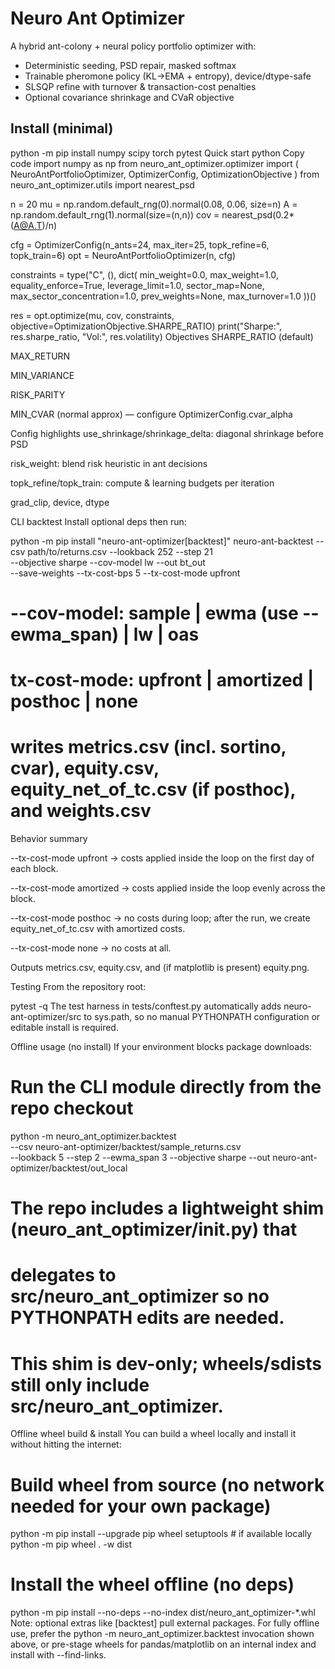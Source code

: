 # Neuro Ant Optimizer

A hybrid ant-colony + neural policy portfolio optimizer with:
- Deterministic seeding, PSD repair, masked softmax
- Trainable pheromone policy (KL→EMA + entropy), device/dtype-safe
- SLSQP refine with turnover & transaction-cost penalties
- Optional covariance shrinkage and CVaR objective

## Install (minimal)

python -m pip install numpy scipy torch pytest
Quick start
python
Copy code
import numpy as np
from neuro_ant_optimizer.optimizer import (
    NeuroAntPortfolioOptimizer, OptimizerConfig, OptimizationObjective
)
from neuro_ant_optimizer.utils import nearest_psd

n = 20
mu = np.random.default_rng(0).normal(0.08, 0.06, size=n)
A = np.random.default_rng(1).normal(size=(n,n))
cov = nearest_psd(0.2*(A@A.T)/n)

cfg = OptimizerConfig(n_ants=24, max_iter=25, topk_refine=6, topk_train=6)
opt = NeuroAntPortfolioOptimizer(n, cfg)

constraints = type("C", (), dict(
  min_weight=0.0, max_weight=1.0, equality_enforce=True, leverage_limit=1.0,
  sector_map=None, max_sector_concentration=1.0, prev_weights=None, max_turnover=1.0
))()

res = opt.optimize(mu, cov, constraints, objective=OptimizationObjective.SHARPE_RATIO)
print("Sharpe:", res.sharpe_ratio, "Vol:", res.volatility)
Objectives
SHARPE_RATIO (default)

MAX_RETURN

MIN_VARIANCE

RISK_PARITY

MIN_CVAR (normal approx) — configure OptimizerConfig.cvar_alpha

Config highlights
use_shrinkage/shrinkage_delta: diagonal shrinkage before PSD

risk_weight: blend risk heuristic in ant decisions

topk_refine/topk_train: compute & learning budgets per iteration

grad_clip, device, dtype

CLI backtest
Install optional deps then run:

python -m pip install "neuro-ant-optimizer[backtest]"
neuro-ant-backtest --csv path/to/returns.csv --lookback 252 --step 21 \
  --objective sharpe --cov-model lw --out bt_out \
  --save-weights --tx-cost-bps 5 --tx-cost-mode upfront
# --cov-model: sample | ewma (use --ewma_span) | lw | oas
# tx-cost-mode: upfront | amortized | posthoc | none
# writes metrics.csv (incl. sortino, cvar), equity.csv, equity_net_of_tc.csv (if posthoc), and weights.csv
Behavior summary

--tx-cost-mode upfront → costs applied inside the loop on the first day of each block.

--tx-cost-mode amortized → costs applied inside the loop evenly across the block.

--tx-cost-mode posthoc → no costs during loop; after the run, we create equity_net_of_tc.csv with amortized costs.

--tx-cost-mode none → no costs at all.

Outputs metrics.csv, equity.csv, and (if matplotlib is present) equity.png.

Testing
From the repository root:


pytest -q
The test harness in tests/conftest.py automatically adds neuro-ant-optimizer/src
to sys.path, so no manual PYTHONPATH configuration or editable install is required.

Offline usage (no install)
If your environment blocks package downloads:


# Run the CLI module directly from the repo checkout
python -m neuro_ant_optimizer.backtest \
  --csv neuro-ant-optimizer/backtest/sample_returns.csv \
  --lookback 5 --step 2 --ewma_span 3 --objective sharpe --out neuro-ant-optimizer/backtest/out_local
# The repo includes a lightweight shim (neuro_ant_optimizer/__init__.py) that
# delegates to src/neuro_ant_optimizer so no PYTHONPATH edits are needed.
# This shim is dev-only; wheels/sdists still only include src/neuro_ant_optimizer.
Offline wheel build & install
You can build a wheel locally and install it without hitting the internet:


# Build wheel from source (no network needed for your own package)
python -m pip install --upgrade pip wheel setuptools   # if available locally
python -m pip wheel . -w dist

# Install the wheel offline (no deps)
python -m pip install --no-deps --no-index dist/neuro_ant_optimizer-*.whl
Note: optional extras like [backtest] pull external packages. For fully offline use,
prefer the python -m neuro_ant_optimizer.backtest invocation shown above, or pre-stage
wheels for pandas/matplotlib on an internal index and install with --find-links.


